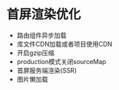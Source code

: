 # 首屏渲染优化

* 路由组件异步加载
* 库文件CDN加载或者项目使用CDN
* 开启gzip压缩
* production模式关闭sourceMap
* 首屏服务端渲染(SSR)
* 图片懒加载